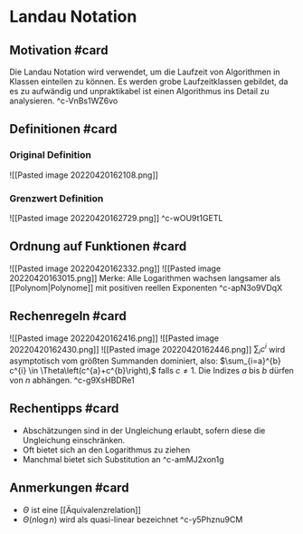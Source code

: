 # Landau Notation
## Motivation #card 
Die Landau Notation wird verwendet, um die Laufzeit von Algorithmen in Klassen einteilen zu können. Es werden grobe Laufzeitklassen gebildet, da es zu aufwändig und unpraktikabel ist einen Algorithmus ins Detail zu analysieren.
^c-VnBs1WZ6vo

## Definitionen #card 
### Original Definition
![[Pasted image 20220420162108.png]]
### Grenzwert Definition
![[Pasted image 20220420162729.png]]
^c-wOU9t1GETL

## Ordnung auf Funktionen #card 
![[Pasted image 20220420162332.png]]
![[Pasted image 20220420163015.png]]
Merke: Alle Logarithmen wachsen langsamer als [[Polynom|Polynome]] mit positiven reellen Exponenten
^c-apN3o9VDqX

## Rechenregeln #card 
![[Pasted image 20220420162416.png]]
![[Pasted image 20220420162430.png]]
![[Pasted image 20220420162446.png]]
$\sum_{i} c^{i}$ wird asymptotisch vom größten Summanden dominiert, also: $\sum_{i=a}^{b} c^{i} \in \Theta\left(c^{a}+c^{b}\right),$ falls $c \neq 1$. Die Indizes $a$ bis $b$ dürfen von $n$ abhängen.
^c-g9XsHBDRe1

## Rechentipps #card 
- Abschätzungen sind in der Ungleichung erlaubt, sofern diese die Ungleichung einschränken.
- Oft bietet sich an den Logarithmus zu ziehen
- Manchmal bietet sich Substitution an
^c-amMJ2xon1g

## Anmerkungen #card 
- $\Theta$ ist eine [[Äquivalenzrelation]] 
- $\Theta (n \log n)$ wird als quasi-linear bezeichnet
^c-y5Phznu9CM
